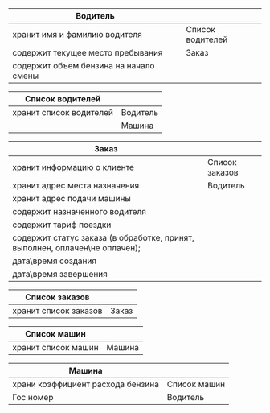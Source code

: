 ﻿| Водитель                               |                  |
|----------------------------------------|------------------|
| хранит имя и фамилию водителя          | Список водителей |
| содержит текущее место пребывания      | Заказ            |
| содержит объем бензина на начало смены |                  |

| Список водителей        |          |
|-------------------------|----------|
| хранит список водителей | Водитель |
|                         | Машина   |

| Заказ                                                                       |                |
|-----------------------------------------------------------------------------|----------------|
| хранит информацию о клиенте                                                 | Список заказов |
| хранит адрес места назначения                                               | Водитель       |
| хранит адрес подачи машины                                                  |                |
| содержит назначенного водителя                                              |                |
| содержит тариф поездки                                                      |                |
| содержит статус заказа (в обработке, принят, выполнен, оплачен\не оплачен); |                |
| дата\время создания                                                         |                |
| дата\время завершения                                                       |                |

| Список заказов        |       |
|-----------------------|-------|
| хранит список заказов | Заказ |

| Список машин        |        |
|---------------------|--------|
| хранит список машин | Машина |

| Машина                            |              |
|-----------------------------------|--------------|
| храни коэффициент расхода бензина | Список машин |
| Гос номер                         | Водитель     |